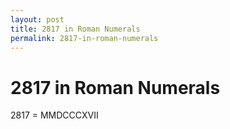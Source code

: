 ```yaml
---
layout: post
title: 2817 in Roman Numerals
permalink: 2817-in-roman-numerals
---
```


# 2817 in Roman Numerals

2817 = MMDCCCXVII
